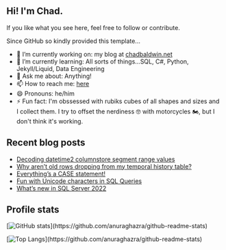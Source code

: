 ## Hi! I'm Chad.

If you like what you see here, feel free to follow or contribute.

Since GitHub so kindly provided this template...

- 🔭 I’m currently working on: my blog at [chadbaldwin.net](https://chadbaldwin.net)
- 🌱 I’m currently learning: All sorts of things...SQL, C#, Python, Jekyll/Liquid, Data Engineering
- 💬 Ask me about: Anything!
- 📫 How to reach me: [here](https://chadbaldwin.net/link)
- 😄 Pronouns: he/him
- ⚡ Fun fact: I'm obssessed with rubiks cubes of all shapes and sizes and I collect them. I try to offset the nerdiness 🤓 with motorcycles 🏍, but I don't think it's working.

## Recent blog posts

<!--START_SECTION:posts-->
* [Decoding datetime2 columnstore segment range values](https://chadbaldwin.net/2024/08/07/convert-datetime2-bigint.html)
* [Why aren’t old rows dropping from my temporal history table?](https://chadbaldwin.net/2024/08/05/temporal-table-weirdness.html)
* [Everything’s a CASE statement!](https://chadbaldwin.net/2024/07/30/everythings-a-case-statement.html)
* [Fun with Unicode characters in SQL Queries](https://chadbaldwin.net/2024/07/09/fun-with-unicode-in-sql-queries.html)
* [What’s new in SQL Server 2022](https://chadbaldwin.net/2022/06/02/whats-new-in-sql-server-2022.html)
<!--END_SECTION:posts-->

## Profile stats

[![GitHub stats](https://github-readme-stats.vercel.app/api?username=chadbaldwin&show_icons=true&theme=github_dark&.)](https://github.com/anuraghazra/github-readme-stats)

[![Top Langs](https://github-readme-stats.vercel.app/api/top-langs/?username=chadbaldwin&layout=compact&theme=github_dark&.)](https://github.com/anuraghazra/github-readme-stats)
